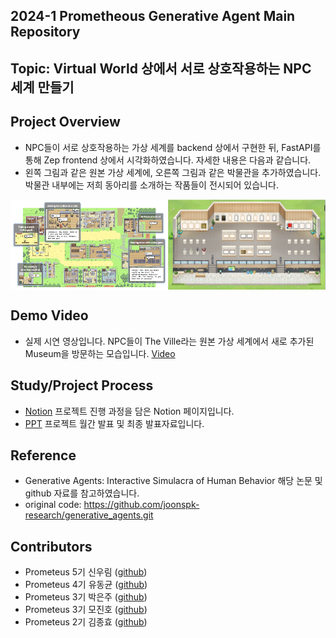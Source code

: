 ## 2024-1 Prometheous Generative Agent Main Repository

## Topic: Virtual World 상에서 서로 상호작용하는 NPC 세계 만들기

## Project Overview
- NPC들이 서로 상호작용하는 가상 세계를 backend 상에서 구현한 뒤, FastAPI를 통해 Zep frontend 상에서 시각화하였습니다. 자세한 내용은 다음과 같습니다.
- 왼쪽 그림과 같은 원본 가상 세계에, 오른쪽 그림과 같은 박물관을 추가하였습니다. 박물관 내부에는 저희 동아리를 소개하는 작품들이 전시되어 있습니다.

<div style="display: flex;">
  <img src="./figure/the_ville.png" alt="The Ville" style="width: 50%;">
  <img src="./figure/ours.png" alt="Ours" style="width: 50%;">
</div>


## Demo Video
- 실제 시연 영상입니다. NPC들이 The Ville라는 원본 가상 세계에서 새로 추가된 Museum을 방문하는 모습입니다. 
[Video](Video_Link)

## Study/Project Process
- [Notion](https://www.notion.so/Generative-Agent-Project-fd2058e966d84030aece6a139c9d7361) 프로젝트 진행 과정을 담은 Notion 페이지입니다.
- [PPT](???) 프로젝트 월간 발표 및 최종 발표자료입니다.

## Reference
- Generative Agents: Interactive Simulacra of Human Behavior 해당 논문 및 github 자료를 참고하였습니다.
- original code: https://github.com/joonspk-research/generative_agents.git

## Contributors
- Prometeus 5기 신우림 ([github](https://github.com/Rainwoorimforest))
- Prometeus 4기 유동균 ([github](https://github.com/yoodonggyun-github))
- Prometeus 3기 박은주 ([github](https://github.com/enjprk41))
- Prometeus 3기 모진호 ([github](https://github.com/JinhoMo))
- Prometeus 2기 김종효 ([github](https://github.com/naye971012))